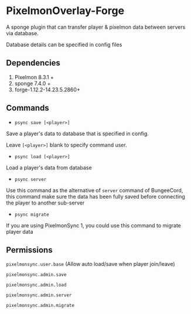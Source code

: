 # PixelmonOverlay-Forge 

A sponge plugin that can transfer player & pixelmon data between servers via database.

Database details can be specified in config files

## Dependencies

1. Pixelmon 8.3.1 +
2. sponge 7.4.0 +
3. forge-1.12.2-14.23.5.2860+

## Commands 

* `psync save [<player>]`

Save a player's data to database that is specified in config. 

Leave `[<player>]` blank to specify command user.

* `psync load [<player>]`

Load a player's data from database

* `psync server`

Use this command as the alternative of `server` command of BungeeCord, this command make sure the data has been fully saved before connecting the player to another sub-server  


* `psync migrate`

If you are using PixelmonSync 1, you could use this command to migrate player data  

## Permissions 

`pixelmonsync.user.base` (Allow auto load/save when player join/leave)

`pixelmonsync.admin.save`

`pixelmonsync.admin.load`

`pixelmonsync.admin.server`

`pixelmonsync.admin.migrate`

